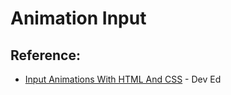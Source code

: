 # Animation Input

## **Reference:**
* [Input Animations With HTML And CSS](https://www.youtube.com/watch?v=IxRJ8vplzAo) - Dev Ed